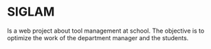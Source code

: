 # SIGLAM
Is a web project about tool management at school. The objective is to optimize the work of the department manager and the students.
